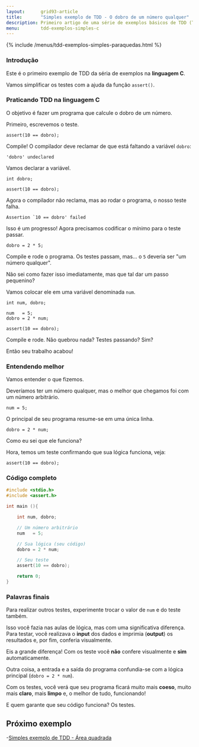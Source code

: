 ```yaml
---
layout:      grid93-article
title:       "Simples exemplo de TDD - O dobro de um número qualquer"
description: Primeiro artigo de uma série de exemplos básicos de TDD (Test Driven Development) na linguagem C
menu:        tdd-exemplos-simples-c
---
```


{% include /menus/tdd-exemplos-simples-paraquedas.html %}

### Introdução

Este é o primeiro exemplo de TDD da séria de exemplos na __linguagem C__.

Vamos simplificar os testes com a ajuda da função `assert()`.


### Praticando TDD na linguagem C

O objetivo é fazer um programa que calcule o dobro de um número.

Primeiro, escrevemos o teste.

	assert(10 == dobro);

Compile! O compilador deve reclamar de que está faltando a variável `dobro`:

    'dobro' undeclared

Vamos declarar a variável.

    int dobro;

	assert(10 == dobro);

Agora o compilador não reclama, mas ao rodar o programa, o nosso teste falha.

    Assertion `10 == dobro' failed

Isso é um progresso! Agora precisamos codificar o mínimo para o teste passar.

    dobro = 2 * 5;

Compile e rode o programa. Os testes passam, mas... o `5` deveria ser "um número qualquer".

Não sei como fazer isso imediatamente, mas que tal dar um passo pequenino?

Vamos colocar ele em uma variável denominada `num`.

    int num, dobro;
    
    num   = 5;
    dobro = 2 * num;

	assert(10 == dobro);

Compile e rode. Não quebrou nada? Testes passando? Sim?

Então seu trabalho acabou!


### Entendendo melhor

Vamos entender o que fizemos.

Deveríamos ter um número qualquer, mas o melhor que chegamos foi com um número arbitrário.

    num = 5;

O principal de seu programa resume-se em uma única linha.

    dobro = 2 * num;

Como eu sei que ele funciona?

Hora, temos um teste confirmando que sua lógica funciona, veja:
    
    assert(10 == dobro);



### Código completo

```c
#include <stdio.h>
#include <assert.h>

int main (){

    int num, dobro;

    // Um número arbitrário
    num   = 5;

    // Sua lógica (seu código)
    dobro = 2 * num;

    // Seu teste
    assert(10 == dobro);

    return 0;
}
```



### Palavras finais

Para realizar outros testes, experimente trocar o valor de `num` e do teste também.

Isso você fazia nas aulas de lógica, mas com uma significativa diferença. Para testar, você realizava o __input__ dos
dados e imprimia (__output__) os resultados e, por fim, conferia visualmente.

Eis a grande diferença! Com os teste você __não__ confere visualmente e __sim__ automaticamente.

Outra coisa, a entrada e a saída do programa confundia-se com a lógica principal (`dobro = 2 * num`).

Com os testes, você verá que seu programa ficará muito mais __coeso__, muito mais __claro__, mais __limpo__ e,
o melhor de tudo, funcionando!

E quem garante que seu código funciona? Os testes.


Próximo exemplo
---

-[Simples exemplo de TDD - Área quadrada](/tdd/exemplo-tdd-area-quadrada/)


